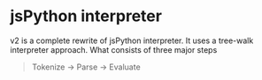 # jsPython interpreter
v2 is a complete rewrite of jsPython interpreter. It uses a tree-walk interpreter approach. What consists of three major steps

> Tokenize -> Parse -> Evaluate
